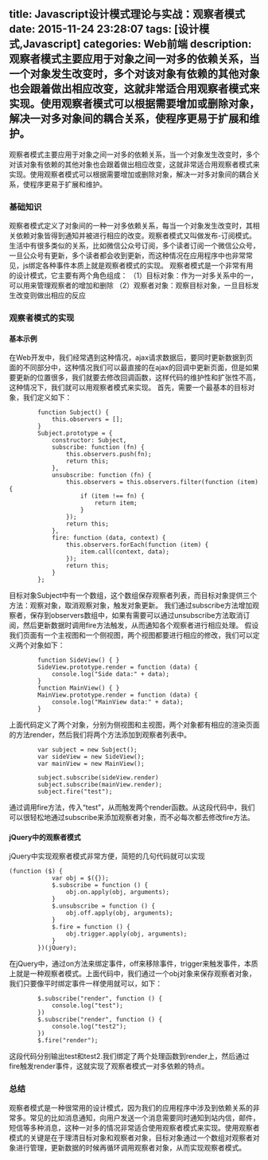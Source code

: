 title: Javascript设计模式理论与实战：观察者模式
date: 2015-11-24 23:28:07
tags: [设计模式,Javascript]
categories: Web前端
description: 观察者模式主要应用于对象之间一对多的依赖关系，当一个对象发生改变时，多个对该对象有依赖的其他对象也会跟着做出相应改变，这就非常适合用观察者模式来实现。使用观察者模式可以根据需要增加或删除对象，解决一对多对象间的耦合关系，使程序更易于扩展和维护。
---
观察者模式主要应用于对象之间一对多的依赖关系，当一个对象发生改变时，多个对该对象有依赖的其他对象也会跟着做出相应改变，这就非常适合用观察者模式来实现。使用观察者模式可以根据需要增加或删除对象，解决一对多对象间的耦合关系，使程序更易于扩展和维护。
### 基础知识
观察者模式定义了对象间的一种一对多依赖关系，每当一个对象发生改变时，其相关依赖对象皆得到通知并被进行相应的改变。观察者模式又叫做发布-订阅模式。生活中有很多类似的关系，比如微信公众号订阅，多个读者订阅一个微信公众号，一旦公众号有更新，多个读者都会收到更新，而这种情况在应用程序中也非常常见，js绑定各种事件本质上就是观察者模式的实现。
观察者模式是一个非常有用的设计模式，它主要有两个角色组成：
（1）目标对象：作为一对多关系中的一，可以用来管理观察者的增加和删除
（2）观察者对象：观察目标对象，一旦目标发生改变则做出相应的反应

### 观察者模式的实现
#### 基本示例
在Web开发中，我们经常遇到这种情况，ajax请求数据后，要同时更新数据到页面的不同部分中，这种情况我们可以最直接的在ajax的回调中更新页面，但是如果要更新的位置很多，我们就要去修改回调函数，这样代码的维护性和扩张性不高，这种情况下，我们就可以用观察者模式来实现。
首先，需要一个最基本的目标对象，我们定义如下：
```
        function Subject() {
            this.observers = [];
        }
        Subject.prototype = {
            constructor: Subject,
            subscribe: function (fn) {
                this.observers.push(fn);
                return this;
            },
            unsubscribe: function (fn) {
                this.observers = this.observers.filter(function (item) {
                    if (item !== fn) {
                        return item;
                    }
                });
                return this;
            },
            fire: function (data, context) {
                this.observers.forEach(function (item) {
                    item.call(context, data);
                });
                return this;
            }
        };  
```
目标对象Subject中有一个数组，这个数组保存观察者列表，而目标对象提供三个方法：观察对象，取消观察对象，触发对象更新。
我们通过subscribe方法增加观察者，保存到observers数组中，如果有需要可以通过unsubscribe方法取消订阅，然后更新数据时调用fire方法触发，从而通知各个观察者进行相应处理。
假设我们页面有一个主视图和一个侧视图，两个视图都要进行相应的修改，我们可以定义两个对象如下：
```
        function SideView() { }
        SideView.prototype.render = function (data) {
            console.log("Side data:" + data);
        }
        function MainView() { }
        MainView.prototype.render = function (data) {
            console.log("MainView data:" + data);
        }  
```
上面代码定义了两个对象，分别为侧视图和主视图，两个对象都有相应的渲染页面的方法render，然后我们将两个方法添加到观察者列表中。
```
        var subject = new Subject();
        var sideView = new SideView();
        var mainView = new MainView();
        
        subject.subscribe(sideView.render)
        subject.subscribe(mainView.render);
        subject.fire("test");
```
通过调用fire方法，传入“test”，从而触发两个render函数。从这段代码中，我们可以很轻松地通过subscribe来添加观察者对象，而不必每次都去修改fire方法。

#### jQuery中的观察者模式
jQuery中实现观察者模式非常方便，简短的几句代码就可以实现
```
(function ($) {
            var obj = $({});
            $.subscribe = function () {
                obj.on.apply(obj, arguments);
            }
            $.unsubscribe = function () {
                obj.off.apply(obj, arguments);
            }
            $.fire = function () {
                obj.trigger.apply(obj, arguments);
            }
        })(jQuery); 
```
在jQuery中，通过on方法来绑定事件，off来移除事件，trigger来触发事件，本质上就是一种观察者模式。上面代码中，我们通过一个obj对象来保存观察者对象，我们只要像平时绑定事件一样使用就可以，如下：
```
        $.subscribe("render", function () {
            console.log("test");
        })
        $.subscribe("render", function () {
            console.log("test2");
        })
        $.fire("render");  
```
这段代码分别输出test和test2.我们绑定了两个处理函数到render上，然后通过fire触发render事件，这就实现了观察者模式一对多依赖的特点。

### 总结
观察者模式是一种很常用的设计模式，因为我们的应用程序中涉及到依赖关系的非常多。常见的比如消息通知，向用户发送一个消息需要同时通知到站内信，邮件，短信等多种消息，这种一对多的情况非常适合使用观察者模式来实现。使用观察者模式的关键是在于理清目标对象和观察者对象，目标对象通过一个数组对观察者对象进行管理，更新数据的时候再循环调用观察者对象，从而实现观察者模式。